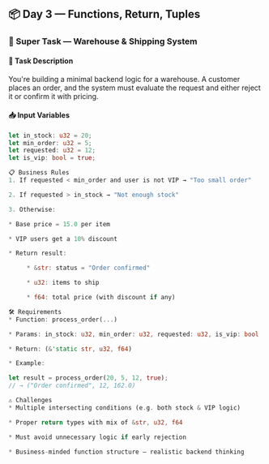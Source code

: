 ## 📦 Day 3 — Functions, Return, Tuples

### 🧠 Super Task — Warehouse & Shipping System

#### 🎯 Task Description

You're building a minimal backend logic for a warehouse. A customer places an order, and the system must evaluate the request and either reject it or confirm it with pricing.

#### 📥 Input Variables

```rust
let in_stock: u32 = 20;
let min_order: u32 = 5;
let requested: u32 = 12;
let is_vip: bool = true;

📋 Business Rules
1. If requested < min_order and user is not VIP → "Too small order"

2. If requested > in_stock → "Not enough stock"

3. Otherwise:

* Base price = 15.0 per item

* VIP users get a 10% discount

* Return result:

     * &str: status = "Order confirmed"

     * u32: items to ship

     * f64: total price (with discount if any)

🛠 Requirements
* Function: process_order(...)

* Params: in_stock: u32, min_order: u32, requested: u32, is_vip: bool

* Return: (&'static str, u32, f64)

* Example:

let result = process_order(20, 5, 12, true);
// → ("Order confirmed", 12, 162.0)

⚠️ Challenges
* Multiple intersecting conditions (e.g. both stock & VIP logic)

* Proper return types with mix of &str, u32, f64

* Must avoid unnecessary logic if early rejection

* Business-minded function structure — realistic backend thinking
